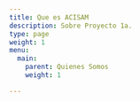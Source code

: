 ```yaml
---
title: Que es ACISAM
description: Sobre Proyecto 1a.
type: page
weight: 1
menu:
  main:
    parent: Quienes Somos
    weight: 1

---
```

